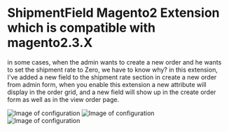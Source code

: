 # ShipmentField Magento2 Extension which is compatible  with magento2.3.X
in some cases, when the admin wants to create a new order and he wants to set the shipment rate to Zero, we have to know why? 
in this extension, I've added a new field to the shipment rate section in create a new order from admin form, when you enable this extension 
a new attribute will display in the order grid, and a new field will show up in the create order form as well as in the view order page. 

![Image of configuration](https://github.com/Asma-Hawari/ShippmentField/blob/master/images/Screen%20Shot%202020-08-18%20at%2011.21.13%20PM.png)
![Image of configuration](https://github.com/Asma-Hawari/ShippmentField/blob/master/images/Screen%20Shot%202020-08-18%20at%2011.24.06%20PM.png)
![Image of configuration](https://github.com/Asma-Hawari/ShippmentField/blob/master/images/Screen%20Shot%202020-08-18%20at%2011.26.00%20PM.png)
